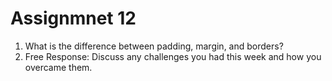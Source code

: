 <h1>Assignmnet 12</h2>
<p>
  <ol>
  <li>What is the difference between padding, margin, and borders?</li>
  <li>Free Response: Discuss any challenges you had this week and how you overcame them.</li>
  </ol>
</p>
